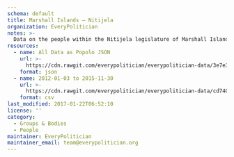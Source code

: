 ```yaml
---
schema: default
title: Marshall Islands — Nitijela
organization: EveryPolitician
notes: >-
  Data on the people within the Nitijela legislature of Marshall Islands.
resources:
  - name: All Data as Popolo JSON
    url: >-
      https://cdn.rawgit.com/everypolitician/everypolitician-data/3e7e3261c8706433dd46d22fdca6615b669d9e4f/data/Marshall_Islands/Nitijela/ep-popolo-v1.0.json
    format: json
  - name: 2012-01-03 to 2015-11-30
    url: >-
      https://cdn.rawgit.com/everypolitician/everypolitician-data/cd740dfb9630ef83be901a6cfd68d7dc4d17a99e/data/Marshall_Islands/Nitijela/term-2012.csv
    format: csv
last_modified: 2017-01-22T06:52:10
license: ''
category:
  - Groups & Bodies
  - People
maintainer: EveryPolitician
maintainer_email: team@everypolitician.org
---
```

